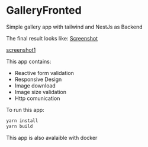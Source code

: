 # GalleryFronted

Simple gallery app with tailwind and NestJs as Backend

The final result looks like:
[Screenshot](https://github.com/gary94746/gallery-angular/blob/master/src/assets/Screenshot_20201012_202342.png)

[screenshot1](https://github.com/gary94746/gallery-angular/blob/master/src/assets/Screenshot_20201012_202504.png)


This app contains:
- Reactive form validation
- Responsive Design
- Image download
- Image size validation
- Http comunication

To run this app:
``` bash
yarn install
yarn build
```


This app is also avalaible with docker
